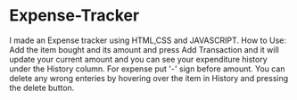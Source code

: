 # Expense-Tracker
I made an Expense tracker using HTML,CSS and JAVASCRIPT.
How to Use:
Add the item bought and its amount and press Add Transaction and it will update your current amount and you can see your expenditure history under the History column. For expense put '-' sign before amount.
You can delete any wrong enteries by hovering over the item in History and pressing the delete button.


